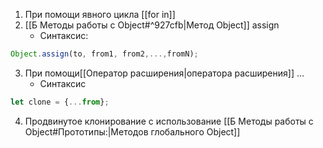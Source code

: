 1) При помощи явного цикла [[for in]]
2) [[Б Методы работы с Object#^927cfb|Метод Object]] assign
	- Синтаксис:
```js
Object.assign(to, from1, from2,...,fromN);
```

3) При помощи[[Оператор расширения|оператора расширения]] …
	- Синтаксис
```js
let clone = {...from};
```

4) Продвинутое клонирование с использование [[Б Методы работы с Object#Прототипы:|Методов глобального Object]]